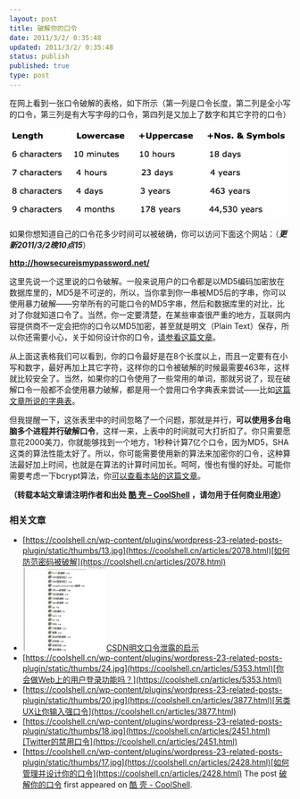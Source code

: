 ```yaml
---
layout: post
title: 破解你的口令
date: 2011/3/2/ 0:35:48
updated: 2011/3/2/ 0:35:48
status: publish
published: true
type: post
---
```


在网上看到一张口令破解的表格，如下所示（第一列是口令长度，第二列是全小写的口令，第三列是有大写字母的口令，第四列是又加上了数字和其它字符的口令）


![](../wp-content/uploads/2011/02/passwords.png "破解你的口令所需要的时间")


如果你想知道自己的口令花多少时间可以被破确，你可以访问下面这个网站：（***更新2011/3/2晚10点15***）


**<http://howsecureismypassword.net/>**


这里先说一个这里说的口令破解。一般来说用户的口令都是以MD5编码加密放在数据库里的，MD5是不可逆的，所以，当你拿到你一串被MD5后的字串，你可以使用暴力破解——穷举所有的可能口令的MD5字串，然后和数据库里的对比，比对了你就知道口令了。当然，你一定要清楚，在某些审查很严重的地方，互联网内容提供商不一定会把你的口令以MD5加密，甚至就是明文（Plain Text）保存，所以你还需要小心，关于如何设计你的口令，[请参看这篇文章](https://coolshell.cn/articles/2428.html "如何设计你的口令")。


从上面这表格我们可以看到，你的口令最好是在8个长度以上，而且一定要有在小写和数字，最好再加上其它字符，这样你的口令被破解的时候最需要463年，这样就比较安全了。当然，如果你的口令使用了一些常用的单词，那就另说了，现在破解口令一般都不会使用暴力破解，都是用一个尝用口令字典表来尝试——比如[这篇文章所说的字典表](https://coolshell.cn/articles/2451.html "Twitter的禁用口令")。


但我提醒一下，这张表里中的时间忽略了一个问题，那就是并行，**可以使用多台电脑多个进程并行破解口令**，这样一来，上表中的时间就可大打折扣了。你只需要愿意花2000美刀，你就能够找到一个地方，1秒种计算7亿个口令，因为MD5，SHA这类的算法性能太好了。所以，你可能需要使用新的算法来加密你的口令，这种算法最好加上时间，也就是在算法的计算时间加长。呵呵，慢也有慢的好处。可能你需要考虑一下bcrypt算法，你[可以查看本站的这篇文章](https://coolshell.cn/articles/2078.html "如何防范密码被破解")。



**（转载本站文章请注明作者和出处 [酷 壳 – CoolShell](https://coolshell.cn/) ，请勿用于任何商业用途）**



### 相关文章

* [https://coolshell.cn/wp-content/plugins/wordpress-23-related-posts-plugin/static/thumbs/13.jpg](https://coolshell.cn/articles/2078.html)[如何防范密码被破解](https://coolshell.cn/articles/2078.html)
* [![CSDN明文口令泄露的启示](../wp-content/uploads/2011/12/63071edagw1doah4id8l4j-150x150.jpg)](https://coolshell.cn/articles/6193.html)[CSDN明文口令泄露的启示](https://coolshell.cn/articles/6193.html)
* [https://coolshell.cn/wp-content/plugins/wordpress-23-related-posts-plugin/static/thumbs/24.jpg](https://coolshell.cn/articles/5353.html)[你会做Web上的用户登录功能吗？](https://coolshell.cn/articles/5353.html)
* [https://coolshell.cn/wp-content/plugins/wordpress-23-related-posts-plugin/static/thumbs/20.jpg](https://coolshell.cn/articles/3877.html)[另类UX让你输入强口令](https://coolshell.cn/articles/3877.html)
* [https://coolshell.cn/wp-content/plugins/wordpress-23-related-posts-plugin/static/thumbs/18.jpg](https://coolshell.cn/articles/2451.html)[Twitter的禁用口令](https://coolshell.cn/articles/2451.html)
* [https://coolshell.cn/wp-content/plugins/wordpress-23-related-posts-plugin/static/thumbs/17.jpg](https://coolshell.cn/articles/2428.html)[如何管理并设计你的口令](https://coolshell.cn/articles/2428.html)
The post [破解你的口令](https://coolshell.cn/articles/3801.html) first appeared on [酷 壳 - CoolShell](https://coolshell.cn).